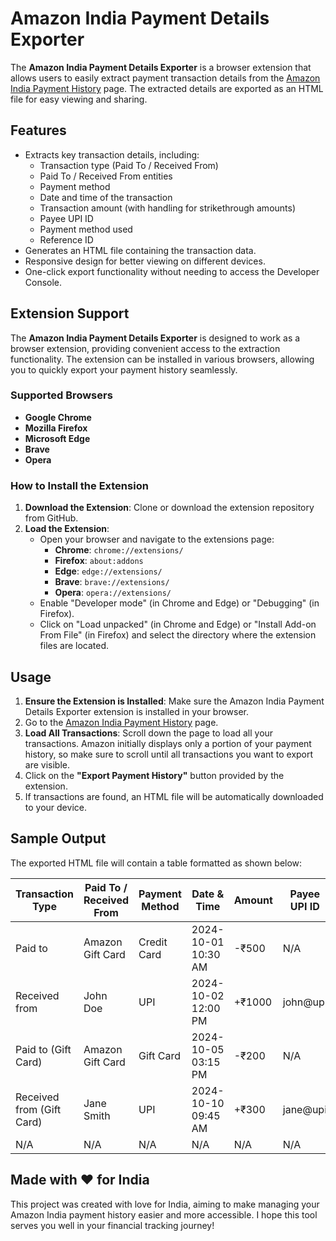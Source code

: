 # Amazon India Payment Details Exporter

The **Amazon India Payment Details Exporter** is a browser extension that allows users to easily extract payment transaction details from the [Amazon India Payment History](https://www.amazon.in/pay/history) page. The extracted details are exported as an HTML file for easy viewing and sharing.

## Features

- Extracts key transaction details, including:
  - Transaction type (Paid To / Received From)
  - Paid To / Received From entities
  - Payment method
  - Date and time of the transaction
  - Transaction amount (with handling for strikethrough amounts)
  - Payee UPI ID
  - Payment method used
  - Reference ID
- Generates an HTML file containing the transaction data.
- Responsive design for better viewing on different devices.
- One-click export functionality without needing to access the Developer Console.

## Extension Support

The **Amazon India Payment Details Exporter** is designed to work as a browser extension, providing convenient access to the extraction functionality. The extension can be installed in various browsers, allowing you to quickly export your payment history seamlessly.

### Supported Browsers

- **Google Chrome**
- **Mozilla Firefox**
- **Microsoft Edge**
- **Brave**
- **Opera**

### How to Install the Extension

1. **Download the Extension**: Clone or download the extension repository from GitHub.
2. **Load the Extension**:
   - Open your browser and navigate to the extensions page:
     - **Chrome**: `chrome://extensions/`
     - **Firefox**: `about:addons`
     - **Edge**: `edge://extensions/`
     - **Brave**: `brave://extensions/`
     - **Opera**: `opera://extensions/`
   - Enable "Developer mode" (in Chrome and Edge) or "Debugging" (in Firefox).
   - Click on "Load unpacked" (in Chrome and Edge) or "Install Add-on From File" (in Firefox) and select the directory where the extension files are located.

## Usage

1. **Ensure the Extension is Installed**: Make sure the Amazon India Payment Details Exporter extension is installed in your browser.
2. Go to the [Amazon India Payment History](https://www.amazon.in/pay/history) page.
3. **Load All Transactions**: Scroll down the page to load all your transactions. Amazon initially displays only a portion of your payment history, so make sure to scroll until all transactions you want to export are visible.
4. Click on the **"Export Payment History"** button provided by the extension.
5. If transactions are found, an HTML file will be automatically downloaded to your device.

## Sample Output

The exported HTML file will contain a table formatted as shown below:

| Transaction Type   | Paid To / Received From | Payment Method    | Date & Time          | Amount | Payee UPI ID   | Paid Using       | Reference ID    |
|---------------------|------------------------|--------------------|----------------------|--------|-----------------|------------------|------------------|
| Paid to             | Amazon Gift Card       | Credit Card        | 2024-10-01 10:30 AM  | -₹500  | N/A             | Wallet             | Bank Reference ID: 123456 |
| Received from       | John Doe               | UPI                | 2024-10-02 12:00 PM  | +₹1000 | john@upi        | UPI              | UPI Reference ID: 789012 |
| Paid to (Gift Card) | Amazon Gift Card       | Gift Card          | 2024-10-05 03:15 PM  | -₹200  | N/A             | Gift Card        | Bank Reference ID: 345678 |
| Received from (Gift Card) | Jane Smith     | UPI                | 2024-10-10 09:45 AM  | +₹300  | jane@upi        | UPI              | UPI Reference ID: 901234 |
| N/A                 | N/A                    | N/A                | N/A                  | N/A    | N/A             | N/A              | N/A              |

## Made with ❤️ for India

This project was created with love for India, aiming to make managing your Amazon India payment history easier and more accessible. I hope this tool serves you well in your financial tracking journey!
